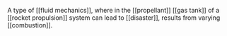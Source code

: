A type of [[fluid mechanics]], where in the [[propellant]] [[gas tank]] of a [[rocket propulsion]] system can lead to [[disaster]], results from varying [[combustion]].